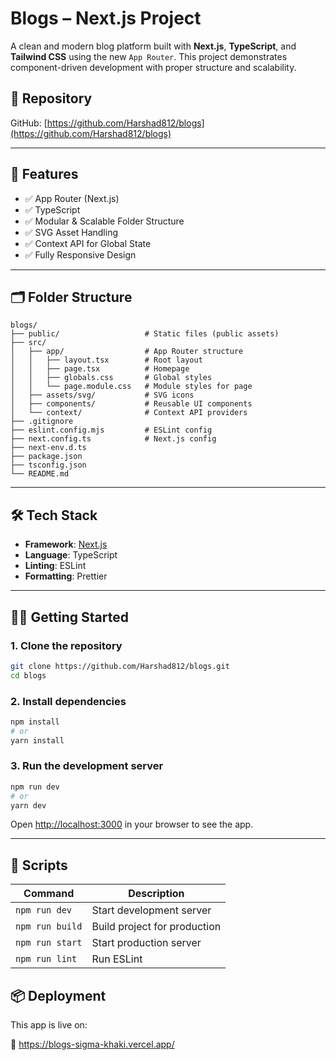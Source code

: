 # Blogs – Next.js Project

A clean and modern blog platform built with **Next.js**, **TypeScript**, and **Tailwind CSS** using the new `App Router`. This project demonstrates component-driven development with proper structure and scalability.

## 🔗 Repository

GitHub: [https://github.com/Harshad812/blogs](https://github.com/Harshad812/blogs)

---

## 🚀 Features

- ✅ App Router (Next.js)
- ✅ TypeScript
- ✅ Modular & Scalable Folder Structure
- ✅ SVG Asset Handling
- ✅ Context API for Global State
- ✅ Fully Responsive Design

---

## 🗂 Folder Structure

```
blogs/
├── public/                   # Static files (public assets)
├── src/
│   ├── app/                  # App Router structure
│   │   ├── layout.tsx        # Root layout
│   │   ├── page.tsx          # Homepage
│   │   ├── globals.css       # Global styles
│   │   └── page.module.css   # Module styles for page
│   ├── assets/svg/           # SVG icons
│   ├── components/           # Reusable UI components
│   └── context/              # Context API providers
├── .gitignore
├── eslint.config.mjs         # ESLint config
├── next.config.ts            # Next.js config
├── next-env.d.ts
├── package.json
├── tsconfig.json
└── README.md
```

---

## 🛠 Tech Stack

- **Framework**: [Next.js](https://nextjs.org/)
- **Language**: TypeScript
- **Linting**: ESLint
- **Formatting**: Prettier

---

## 🧑‍💻 Getting Started

### 1. Clone the repository

```bash
git clone https://github.com/Harshad812/blogs.git
cd blogs
```

### 2. Install dependencies

```bash
npm install
# or
yarn install
```

### 3. Run the development server

```bash
npm run dev
# or
yarn dev
```

Open [http://localhost:3000](http://localhost:3000) in your browser to see the app.

---

## 📜 Scripts

| Command         | Description                  |
| --------------- | ---------------------------- |
| `npm run dev`   | Start development server     |
| `npm run build` | Build project for production |
| `npm run start` | Start production server      |
| `npm run lint`  | Run ESLint                   |

## 📦 Deployment

This app is live on:

🔗 https://blogs-sigma-khaki.vercel.app/

